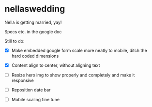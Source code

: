 # nellaswedding
Nella is getting married, yay!

Specs etc. in the google doc

Still to do:
- [x] Make embedded google form scale more neatly to mobile, ditch the hard coded dimensions
- [x] Content align to center, without aligning text
- [ ] Resize hero img to show properly and completely and make it responsive
- [ ] Reposition date bar
- [ ] Mobile scaling fine tune

